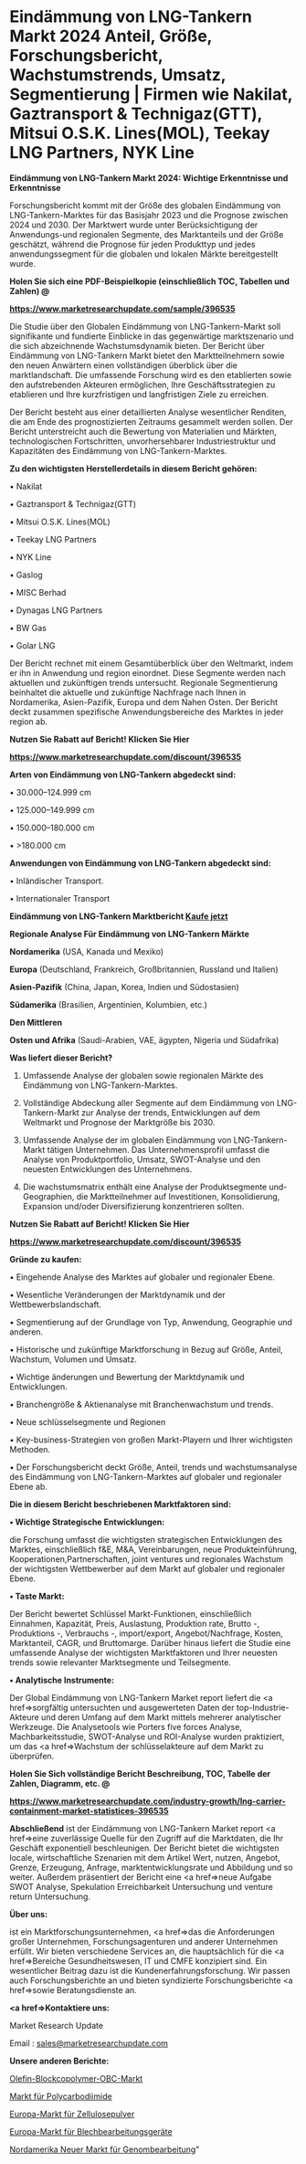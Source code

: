 # Eindämmung von LNG-Tankern Markt 2024 Anteil, Größe, Forschungsbericht, Wachstumstrends, Umsatz, Segmentierung | Firmen wie Nakilat, Gaztransport & Technigaz(GTT), Mitsui O.S.K. Lines(MOL), Teekay LNG Partners, NYK Line

<strong>Eindämmung von LNG-Tankern Markt 2024: Wichtige Erkenntnisse und Erkenntnisse</strong>

Forschungsbericht kommt mit der Größe des globalen Eindämmung von LNG-Tankern-Marktes für das Basisjahr 2023 und die Prognose zwischen 2024 und 2030. Der Marktwert wurde unter Berücksichtigung der Anwendungs-und regionalen Segmente, des Marktanteils und der Größe geschätzt, während die Prognose für jeden Produkttyp und jedes anwendungssegment für die globalen und lokalen Märkte bereitgestellt wurde.



<strong>Holen Sie sich eine PDF-Beispielkopie (einschließlich TOC, Tabellen und Zahlen) @
</strong>

<strong><a href=https://www.marketresearchupdate.com/sample/396535>

<strong>https://www.marketresearchupdate.com/sample/396535</u></font></a></strong></strong>

Die Studie über den Globalen Eindämmung von LNG-Tankern-Markt soll signifikante und fundierte Einblicke in das gegenwärtige marktszenario und die sich abzeichnende Wachstumsdynamik bieten. Der Bericht über Eindämmung von LNG-Tankern Markt bietet den Marktteilnehmern sowie den neuen Anwärtern einen vollständigen überblick über die marktlandschaft. Die umfassende Forschung wird es den etablierten sowie den aufstrebenden Akteuren ermöglichen, Ihre Geschäftsstrategien zu etablieren und Ihre kurzfristigen und langfristigen Ziele zu erreichen.

Der Bericht besteht aus einer detaillierten Analyse wesentlicher Renditen, die am Ende des prognostizierten Zeitraums gesammelt werden sollen. Der Bericht unterstreicht auch die Bewertung von Materialien und Märkten, technologischen Fortschritten, unvorhersehbarer Industriestruktur und Kapazitäten des Eindämmung von LNG-Tankern-Marktes.



<strong>Zu den wichtigsten Herstellerdetails in diesem Bericht gehören:</strong>

• Nakilat

• Gaztransport & Technigaz(GTT)

• Mitsui O.S.K. Lines(MOL)

• Teekay LNG Partners

• NYK Line

• Gaslog

• MISC Berhad

• Dynagas LNG Partners

• BW Gas

• Golar LNG

Der Bericht rechnet mit einem Gesamtüberblick über den Weltmarkt, indem er ihn in Anwendung und region einordnet. Diese Segmente werden nach aktuellen und zukünftigen trends untersucht. Regionale Segmentierung beinhaltet die aktuelle und zukünftige Nachfrage nach Ihnen in Nordamerika, Asien-Pazifik, Europa und dem Nahen Osten. Der Bericht deckt zusammen spezifische Anwendungsbereiche des Marktes in jeder region ab.



<strong>Nutzen Sie Rabatt auf Bericht! Klicken Sie Hier
</strong>

<strong><a href=https://www.marketresearchupdate.com/discount/396535>https://www.marketresearchupdate.com/discount/396535</b></u></font></strong></a>



<strong>Arten von Eindämmung von LNG-Tankern abgedeckt sind:</strong>

• 30.000–124.999 cm

• 125.000–149.999 cm

• 150.000–180.000 cm

• >180.000 cm



<strong>Anwendungen von Eindämmung von LNG-Tankern abgedeckt sind:</strong>

• Inländischer Transport.

• Internationaler Transport



<strong>Eindämmung von LNG-Tankern Marktbericht <a href=https://www.marketresearchupdate.com/buynow/396535>Kaufe jetzt</a></strong>



<strong>Regionale Analyse Für Eindämmung von LNG-Tankern Märkte</strong>



<strong>Nordamerika</strong> (USA, Kanada und Mexiko)



<strong>Europa</strong> (Deutschland, Frankreich, Großbritannien, Russland und Italien)



<strong>Asien-Pazifik</strong> (China, Japan, Korea, Indien und Südostasien)



<strong>Südamerika</strong> (Brasilien, Argentinien, Kolumbien, etc.)



<strong>Den Mittleren</strong> 

<strong>Osten und Afrika</strong> (Saudi-Arabien, VAE, ägypten, Nigeria und Südafrika)



<strong>Was liefert dieser Bericht?</strong>

1. Umfassende Analyse der globalen sowie regionalen Märkte des Eindämmung von LNG-Tankern-Marktes.

2. Vollständige Abdeckung aller Segmente auf dem Eindämmung von LNG-Tankern-Markt zur Analyse der trends, Entwicklungen auf dem Weltmarkt und Prognose der Marktgröße bis 2030.

3. Umfassende Analyse der im globalen Eindämmung von LNG-Tankern-Markt tätigen Unternehmen. Das Unternehmensprofil umfasst die Analyse von Produktportfolio, Umsatz, SWOT-Analyse und den neuesten Entwicklungen des Unternehmens.

4. Die wachstumsmatrix enthält eine Analyse der Produktsegmente und-Geographien, die Marktteilnehmer auf Investitionen, Konsolidierung, Expansion und/oder Diversifizierung konzentrieren sollten.



<strong>Nutzen Sie Rabatt auf Bericht! Klicken Sie Hier
</strong>

<strong><a href=https://www.marketresearchupdate.com/discount/396535>https://www.marketresearchupdate.com/discount/396535</b></u></font></strong></a>



<strong>Gründe zu kaufen:</strong>

• Eingehende Analyse des Marktes auf globaler und regionaler Ebene.

• Wesentliche Veränderungen der Marktdynamik und der Wettbewerbslandschaft.

• Segmentierung auf der Grundlage von Typ, Anwendung, Geographie und anderen.

• Historische und zukünftige Marktforschung in Bezug auf Größe, Anteil, Wachstum, Volumen und Umsatz.

• Wichtige änderungen und Bewertung der Marktdynamik und Entwicklungen.

• Branchengröße &amp; Aktienanalyse mit Branchenwachstum und trends.

• Neue schlüsselsegmente und Regionen

• Key-business-Strategien von großen Markt-Playern und Ihrer wichtigsten Methoden.

• Der Forschungsbericht deckt Größe, Anteil, trends und wachstumsanalyse des Eindämmung von LNG-Tankern-Marktes auf globaler und regionaler Ebene ab.



<strong>Die in diesem Bericht beschriebenen Marktfaktoren sind:</strong>



<strong>• Wichtige Strategische Entwicklungen:</strong>

die Forschung umfasst die wichtigsten strategischen Entwicklungen des Marktes, einschließlich f&amp;E, M&amp;A, Vereinbarungen, neue Produkteinführung, Kooperationen,Partnerschaften, joint ventures und regionales Wachstum der wichtigsten Wettbewerber auf dem Markt auf globaler und regionaler Ebene.



<strong>• Taste Markt:</strong>

Der Bericht bewertet Schlüssel Markt-Funktionen, einschließlich Einnahmen, Kapazität, Preis, Auslastung, Produktion rate, Brutto -, Produktions -, Verbrauchs -, import/export, Angebot/Nachfrage, Kosten, Marktanteil, CAGR, und Bruttomarge. Darüber hinaus liefert die Studie eine umfassende Analyse der wichtigsten Marktfaktoren und Ihrer neuesten trends sowie relevanter Marktsegmente und Teilsegmente.



<strong>• Analytische Instrumente:</strong>

Der Global Eindämmung von LNG-Tankern Market report liefert die <a href=>sorgf</a>ältig untersuchten und ausgewerteten Daten der top-Industrie-Akteure und deren Umfang auf dem Markt mittels mehrerer analytischer Werkzeuge. Die Analysetools wie Porters five forces Analyse, Machbarkeitsstudie, SWOT-Analyse und ROI-Analyse wurden praktiziert, um das <a href=>Wachstum</a> der schlüsselakteure auf dem Markt zu überprüfen.



<strong>Holen Sie Sich vollständige Bericht Beschreibung, TOC, Tabelle der Zahlen, Diagramm, etc. @ </strong>

<strong><a href=https://www.marketresearchupdate.com/industry-growth/lng-carrier-containment-market-statistices-396535>https://www.marketresearchupdate.com/industry-growth/lng-carrier-containment-market-statistices-396535</a></font></strong>



<strong>Abschließend</strong> ist der Eindämmung von LNG-Tankern Market report <a href=>eine</a> zuverlässige Quelle für den Zugriff auf die Marktdaten, die Ihr Geschäft exponentiell beschleunigen. Der Bericht bietet die wichtigsten locale, wirtschaftliche Szenarien mit dem Artikel Wert, nutzen, Angebot, Grenze, Erzeugung, Anfrage, marktentwicklungsrate und Abbildung und so weiter. Außerdem präsentiert der Bericht eine <a href=>neue</a> Aufgabe SWOT Analyse, Spekulation Erreichbarkeit Untersuchung und venture return Untersuchung.



<strong>Über uns:</strong>

 ist ein Marktforschungsunternehmen, <a href=>das</a> die Anforderungen großer Unternehmen, Forschungsagenturen und anderer Unternehmen erfüllt. Wir bieten verschiedene Services an, die hauptsächlich für die <a href=>Bereiche</a> Gesundheitswesen, IT und CMFE konzipiert sind. Ein wesentlicher Beitrag dazu ist die Kundenerfahrungsforschung. Wir passen auch Forschungsberichte an und bieten syndizierte Forschungsberichte <a href=>sowie</a> Beratungsdienste an.



<strong><a href=>Kontaktiere uns:</a></strong>

Market Research Update

Email : sales@marketresearchupdate.com



<strong>Unsere anderen Berichte:</strong>

<a href=https://www.linkedin.com/pulse/olefin-block-copolymer-obc-market-2023-top-leading>Olefin-Blockcopolymer-OBC-Markt</a>

<a href=https://www.linkedin.com/pulse/polycarbodiimides-market-size-trends-consumption>Markt für Polycarbodiimide</a>

<a href=https://www.linkedin.com/pulse/europe-cellulose-powder-market-size-share-outlook-growth>Europa-Markt für Zellulosepulver</a>

<a href=https://www.linkedin.com/pulse/europe-sheet-metal-fabrication-equipment-market>Europa-Markt für Blechbearbeitungsgeräte</a>

<a href=https://www.linkedin.com/pulse/north-america-new-genome-editing-market-ufrxf/>Nordamerika Neuer Markt für Genombearbeitung</a>"
